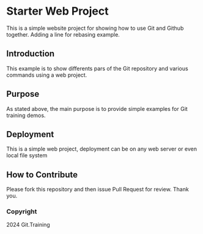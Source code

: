 # Starter Web Project

This is a simple website project for showing how to use Git and Github together.
Adding a line for rebasing example.

## Introduction

This example is to show differents pars of the Git repository and various commands using a web project.

## Purpose

As stated above, the main purpose is to provide simple examples for Git training demos. 

## Deployment

This is a simple web project, deployment can be on any web server or even local file system

## How to Contribute

Please fork this repository and then issue Pull Request for review. Thank you.

### Copyright

2024 Git.Training